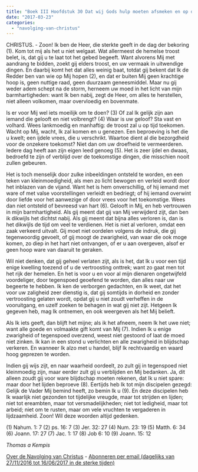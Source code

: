 ```yaml
---
title: "Boek III Hoofdstuk 30 Dat wij Gods hulp moeten afsmeken en op de terugkeer van zijn genade vertrouwen"
date: "2017-03-23"
categories: 
  - "navolging-van-christus"
---
```


CHRISTUS. - Zoon! Ik ben de Heer, die sterkte geeft in de dag der bekoring (1). Kom tot mij als het u niet welgaat. Wat allermeest de hemelse troost belet, is, dat gij u te laat tot het gebed begeeft. Want alvorens Mij met aandrang te bidden, zoekt gij elders troost, en uw vermaak in uitwendige dingen. En daarbij komt het dat alles weinig baat, totdat gij bekent dat Ik de Redder ben van wie op Mij hopen (2), en dat er buiten Mij geen krachtige hoop is, geen nuttige raad, geen duurzaam geneesmiddel. Maar nu gij weder adem schept na de storm, herneem uw moed in het licht van mijn barmhartigheden: want Ik ben nabij, zegt de Heer, om alles te herstellen, niet alleen volkomen, maar overvloedig en bovenmate.

Is er voor Mij wel iets moeilijk om te doen? (3) Of zal Ik gelijk zijn aan iemand die gelooft en niet volbrengt? (4) Waar is uw geloof? Sta vast en volhard. Wees lankmoedig en manhaftig: de troost zal u op tijd toekomen. Wacht op Mij, wacht, Ik zal komen en u genezen. Een beproeving is het die u kwelt; een ijdele vrees, die u verschrikt. Waartoe dient al die bezorgdheid voor de onzekere toekomst? Niet dan om uw droefheid te vermeerderen. Iedere dag heeft aan zijn eigen leed genoeg (5). Het is zeer ijdel en dwaas, bedroefd te zijn of verblijd over de toekomstige dingen, die misschien nooit zullen gebeuren.

Het is toch menselijk door zulke inbeeldingen ontsteld te worden, en een teken van kleinmoedigheid, als men zo licht bewogen en verleid wordt door het inblazen van de vijand. Want het is hem onverschillig, of hij iemand met ware of met valse voorstellingen verleidt en bedriegt; of hij iemand overwint door liefde voor het aanwezige of door vrees voor het toekomstige. Wees dan niet ontsteld of bevreesd van hart (6). Gelooft in Mij, en heb vertrouwen in mijn barmhartigheid. Als gij meent dat gij van Mij verwijderd zijt, dan ben ik dikwijls het dichtst nabij. Als gij meent dat bijna alles verloren is, dan is het dikwijls de tijd om veel te verdienen. Het is niet al verloren, omdat een zaak verkeerd uitvalt. Gij moet niet oordelen volgens de indruk, die gij tegenwoordig gevoelt, of gij moogt de zwarigheid, van waar die ook moge komen, zo diep in het hart niet ontvangen, of er u aan overgeven, alsof er geen hoop ware van daaruit te geraken.

Wil niet denken, dat gij geheel verlaten zijt, als is het, dat Ik u voor een tijd enige kwelling toezend of u de vertroosting onttrek; want zo gaat men tot het rijk der hemelen. En het is voor u en voor al mijn dienaren ongetwijfeld voordeliger, door tegenspoed geoefend te worden, dan alles naar uw begeerte te hebben. Ik ken de verborgen gedachten, en Ik weet, dat het voor uw zaligheid zeer dienstig is, dat gij somtijds in dorheid en zonder vertroosting gelaten wordt, opdat gij u niet zoudt verheffen in de vooruitgang, en uzelf zoeken te behagen in wat gij niet zijt. Hetgeen Ik gegeven heb, mag Ik ontnemen, en ook weergeven als het Mij belieft.

Als Ik iets geeft, dan blijft het mijne; als ik het afneem, neem Ik het uwe niet; want alle goede en volmaakte gift komt van Mij (7). Indien Ik u enige zwarigheid of tegenspoed overzend, weest niet gestoord of laat de moed niet zinken. Ik kan in een stond u verlichten en alle zwarigheid in blijdschap verkeren. En wanneer Ik alzo met u handel, blijf Ik rechtvaardig en waard hoog geprezen te worden.

Indien gij wijs zijt, en naar waarheid oordeelt, zo zult gij in tegenspoed niet kleinmoedig zijn, maar eerder zult gij u verblijden en Mij bedanken. Ja, dit alleen zoudt gij voor ware blijdschap moeten rekenen, dat Ik u niet spare: maar door het lijden beproeve (8). Eertijds heb Ik tot mijn discipelen gezegd: Gelijk de Vader Mij bemind heeft, zo bemin Ik u (9). En deze discipelen heb Ik waarlijk niet gezonden tot tijdelijke vreugde, maar tot strijden en lijden; niet tot ereambten, maar tot versmadelijkheden; niet tot ledigheid, maar tot arbeid; niet om te rusten, maar om vele vruchten te vergaderen in lijdzaamheid. Zoon! Wil deze woorden altijd gedenken.

(1) Nahum. 1: 7 (2) ps. 16: 7 (3) Jer. 32: 27 (4) Num. 23: 19 (5) Matth. 6: 34 (6) Joann. 17: 27 (7) Jac. 1: 17 (8) Job 6: 10 (9) Joann. 15: 12

_Thomas a Kempis_

[Over de Navolging van Christus](/blog/de-navolging-van-christus-in-de-sterke-tijden/) - [Abonneren per email (dagelijks van 27/11/2016 tot 16/06/2017 in de sterke tijden)](http://eepurl.com/cg9VGT)
